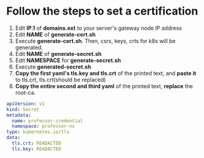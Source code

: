 # Follow the steps to set a certification

1. Edit **IP.1** of **domains.ext** to your server's gateway node IP address
2. Edit **NAME** of **generate-cert.sh**
3. Execute **generate-cert.sh**. Then, csrs, keys, crts for k8s will be generated.
4. Edit **NAME** of **generate-secret.sh**
5. Edit **NAMESPACE** for **generate-secret.sh**
6. Execute **generated-secret.sh**
7. **Copy the first yaml's tls.key and tls.crt** of the printed text, and **paste it** to tls.crt, tls.crt(should be replaced)
8. **Copy the entire second and third yaml** of the printed text, **replace** the root-ca.
<!-- 9. Copy and paste generated crt and key file to web's certs folder -->

```yaml
apiVersion: v1
kind: Secret
metadata:
  name: professor-credential
  namespace: professor-ns
type: kubernetes.io/tls
data:
  tls.crt: READACTED
  tls.key: READACTED
```
